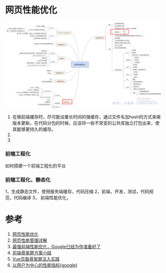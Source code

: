 # 网页性能优化
![img](./assets/load01.png)

1. 在做前端缓存时，尽可能设置长时间的强缓存，通过文件名加hash的方式来做版本更新。在代码分包的时候，应该将一些不常变的公共库独立打包出来，使其能够更持久的缓存。
2. 
3. 


### 前端工程化
如何搭建一个前端工程化的平台

### 前端工程化，静态化
1，生成静态文件，使用服务端缓存，代码压缩
2，前端，开发，测试，代码规范，代码编译
3， 前端性能优化，

# 参考
1. [网页性能优化](https://zhuanlan.zhihu.com/p/36030862)
2. [网页性能管理详解](http://www.ruanyifeng.com/blog/2015/09/web-page-performance-in-depth.html)
3. [最强前端性能优化，Google已经为你准备好了](https://zhuanlan.zhihu.com/p/67134654)
4. [前端骨架屏方案小结](https://segmentfault.com/a/1190000016689372)
5. [Vue页面骨架屏注入实践](https://segmentfault.com/a/1190000014832185)
6. [以用户为中心的性能指标(google)](https://developers.google.com/web/fundamentals/performance/user-centric-performance-metrics)